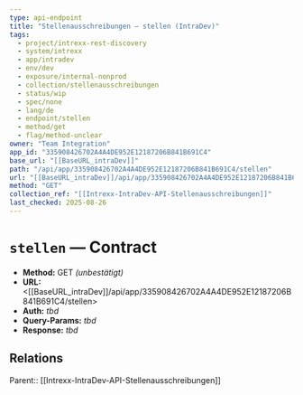 ```yaml
---
type: api-endpoint
title: "Stellenausschreibungen — stellen (IntraDev)"
tags:
  - project/intrexx-rest-discovery
  - system/intrexx
  - app/intradev
  - env/dev
  - exposure/internal-nonprod
  - collection/stellenausschreibungen
  - status/wip
  - spec/none
  - lang/de
  - endpoint/stellen
  - method/get
  - flag/method-unclear
owner: "Team Integration"
app_id: "335908426702A4A4DE952E12187206B841B691C4"
base_url: "[[BaseURL_intraDev]]"
path: "/api/app/335908426702A4A4DE952E12187206B841B691C4/stellen"
url: "[[BaseURL_intraDev]]/api/app/335908426702A4A4DE952E12187206B841B691C4/stellen"
method: "GET"
collection_ref: "[[Intrexx-IntraDev-API-Stellenausschreibungen]]"
last_checked: 2025-08-26
---
```


# `stellen` — Contract
- **Method:** GET *(unbestätigt)*  
- **URL:** <[[BaseURL_intraDev]]/api/app/335908426702A4A4DE952E12187206B841B691C4/stellen>  
- **Auth:** _tbd_  
- **Query-Params:** _tbd_  
- **Response:** _tbd_

## Relations
Parent:: [[Intrexx-IntraDev-API-Stellenausschreibungen]]
